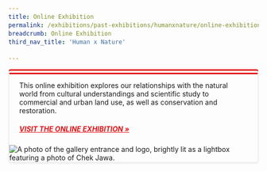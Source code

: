 ```yaml
---
title: Online Exhibition
permalink: /exhibitions/past-exhibitions/humanxnature/online-exhibition/
breadcrumb: Online Exhibition
third_nav_title: 'Human x Nature'

---
```


<div class="container__exh__card padding padding--bottom--lg" style="border-left: 2px solid #efefef; border-right: 2px solid #efefef; border-bottom: 2px solid #efefef; border-top: 10px double #E21216; box-shadow: 0px 2px 3px #efefef; border-radius: 5px; margin-bottom: 15px;">
             <div class="container__exh__description">
                <div class="row">
                    <div class="col">
                        <p style="padding: 0 20px; margin-bottom: 0px;">This online exhibition explores our relationships with the natural world from cultural understandings and scientific study to commercial and urban land use, as well as conservation and restoration.
                        </p>
                        <h5 style="padding: 0 20px; margin-top: 20px;"><a href="https://www.nlb.gov.sg/staticassets/exhibitions/virtual/humanxnature/virtualtour/index.htm" target="_blank" rel="noopener" style="color:#E21216;">VISIT THE ONLINE EXHIBITION &#187;</a></h5>
                        <img srcset="/images/event-images/humanxnature/hxn_photo_01_400w.jpg 400w, /images/event-images/humanxnature/hxn_photo_01_1000w.jpg 1000w" sizes="(max-width: 500px) 40vw, 100vw" height="667" width="1000" src="/images/event-images/humanxnature/hxn_photo_01_400w.jpg" alt="A photo of the gallery entrance and logo, brightly lit as a lightbox featuring a photo of Chek Jawa.">
                    </div>
                </div>
            </div>
</div>
